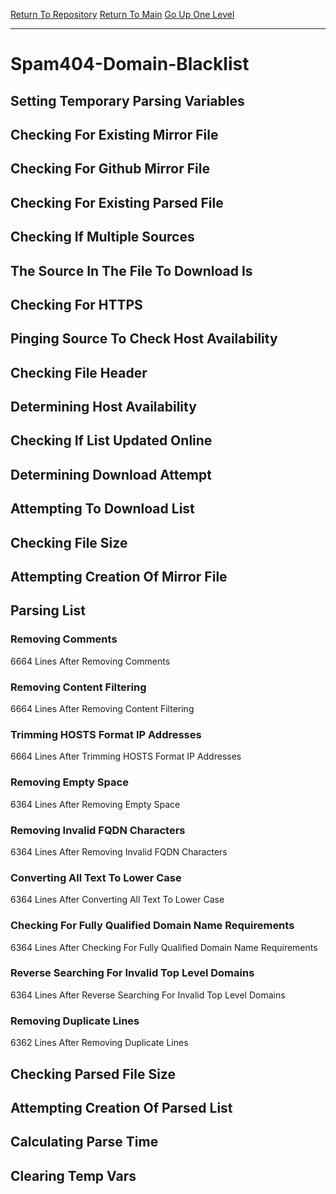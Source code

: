 [Return To Repository](https://github.com/deathbybandaid/piholeparser/)
[Return To Main](https://github.com/deathbybandaid/piholeparser/blob/master/RecentRunLogs/Mainlog.md)
[Go Up One Level](https://github.com/deathbybandaid/piholeparser/blob/master/RecentRunLogs/TopLevelScripts/30-Processing-Blacklists.md)
____________________________________
# Spam404-Domain-Blacklist
## Setting Temporary Parsing Variables
## Checking For Existing Mirror File
## Checking For Github Mirror File
## Checking For Existing Parsed File
## Checking If Multiple Sources
## The Source In The File To Download Is
## Checking For HTTPS
## Pinging Source To Check Host Availability
## Checking File Header
## Determining Host Availability
## Checking If List Updated Online
## Determining Download Attempt
## Attempting To Download List
## Checking File Size
## Attempting Creation Of Mirror File
## Parsing List
### Removing Comments
6664 Lines After Removing Comments
### Removing Content Filtering
6664 Lines After Removing Content Filtering
### Trimming HOSTS Format IP Addresses
6664 Lines After Trimming HOSTS Format IP Addresses
### Removing Empty Space
6364 Lines After Removing Empty Space
### Removing Invalid FQDN Characters
6364 Lines After Removing Invalid FQDN Characters
### Converting All Text To Lower Case
6364 Lines After Converting All Text To Lower Case
### Checking For Fully Qualified Domain Name Requirements
6364 Lines After Checking For Fully Qualified Domain Name Requirements
### Reverse Searching For Invalid Top Level Domains
6364 Lines After Reverse Searching For Invalid Top Level Domains
### Removing Duplicate Lines
6362 Lines After Removing Duplicate Lines
## Checking Parsed File Size
## Attempting Creation Of Parsed List
## Calculating Parse Time
## Clearing Temp Vars
